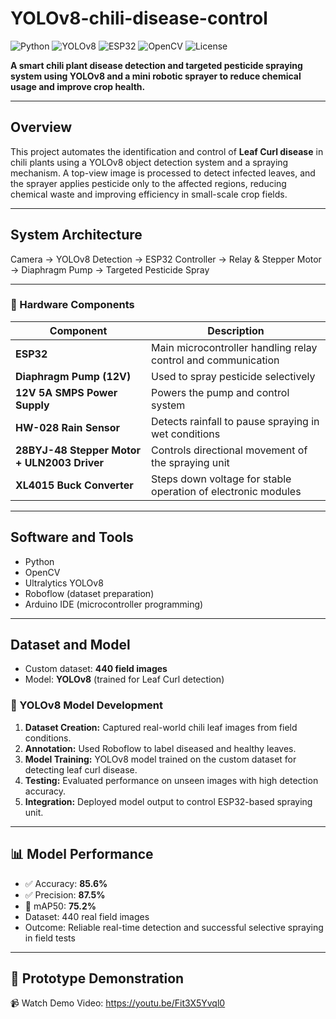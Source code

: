 # YOLOv8-chili-disease-control

![Python](https://img.shields.io/badge/Python-3.10-blue?style=flat-square)
![YOLOv8](https://img.shields.io/badge/YOLOv8-Ultralytics-orange?style=flat-square)
![ESP32](https://img.shields.io/badge/ESP32-Microcontroller-green?style=flat-square)
![OpenCV](https://img.shields.io/badge/OpenCV-4.8-blue?style=flat-square)
![License](https://img.shields.io/badge/License-MIT-lightgrey?style=flat-square)

**A smart chili plant disease detection and targeted pesticide spraying system using YOLOv8 and a mini robotic sprayer to reduce chemical usage and improve crop health.**

---

## Overview
This project automates the identification and control of **Leaf Curl disease** in chili plants using a YOLOv8 object detection system and a spraying mechanism. A top-view image is processed to detect infected leaves, and the sprayer applies pesticide only to the affected regions, reducing chemical waste and improving efficiency in small-scale crop fields.

---

## System Architecture
Camera → YOLOv8 Detection → ESP32 Controller → Relay & Stepper Motor → Diaphragm Pump → Targeted Pesticide Spray

---

### 🧩 Hardware Components
| Component | Description |
|------------|-------------|
| **ESP32** | Main microcontroller handling relay control and communication |
| **Diaphragm Pump (12V)** | Used to spray pesticide selectively |
| **12V 5A SMPS Power Supply** | Powers the pump and control system |
| **HW-028 Rain Sensor** | Detects rainfall to pause spraying in wet conditions |
| **28BYJ-48 Stepper Motor + ULN2003 Driver** | Controls directional movement of the spraying unit |
| **XL4015 Buck Converter** | Steps down voltage for stable operation of electronic modules |

---

## Software and Tools
- Python
- OpenCV
- Ultralytics YOLOv8
- Roboflow (dataset preparation)
- Arduino IDE (microcontroller programming)

---

## Dataset and Model
- Custom dataset: **440 field images**
- Model: **YOLOv8** (trained for Leaf Curl detection)

### 🧠 YOLOv8 Model Development
1. **Dataset Creation:** Captured real-world chili leaf images from field conditions.  
2. **Annotation:** Used Roboflow to label diseased and healthy leaves.  
3. **Model Training:** YOLOv8 model trained on the custom dataset for detecting leaf curl disease.  
4. **Testing:** Evaluated performance on unseen images with high detection accuracy.  
5. **Integration:** Deployed model output to control ESP32-based spraying unit.

---

## 📊 Model Performance
- ✅ Accuracy: **85.6%**
- ✅ Precision: **87.5%**
- 🎯 mAP50: **75.2%**
- Dataset: 440 real field images
- Outcome: Reliable real-time detection and successful selective spraying in field tests

---

## 🎥 Prototype Demonstration
📹 Watch Demo Video: https://youtu.be/Fit3X5Yvql0
<!--
---

## How to Run
```bash
# Clone
git clone https://github.com/yourusername/ai-yolov8-chili-disease-control.git
cd ai-yolov8-chili-disease-control

# Install dependencies
pip install -r requirements.txt

# Run detection
python detect.py --source path_to_images_or_video
-->
